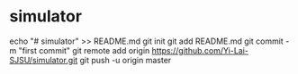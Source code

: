 # simulator

echo "# simulator" >> README.md
git init
git add README.md
git commit -m "first commit"
git remote add origin https://github.com/Yi-Lai-SJSU/simulator.git
git push -u origin master
